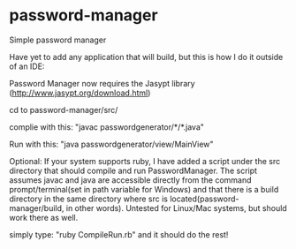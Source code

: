password-manager
================

Simple password manager

Have yet to add any application that will build, but this is how I do it outside of an IDE:

Password Manager now requires the Jasypt library (http://www.jasypt.org/download.html)

cd to password-manager/src/

complie with this: "javac passwordgenerator/\*/\*.java"

Run with this: "java passwordgenerator/view/MainView"

Optional:
If your system supports ruby, I have added a script under the src directory that should compile and run PasswordManager. The script assumes javac and java are accessible directly from the command prompt/terminal(set in path variable for Windows) and that there is a build directory in the same directory where src is located(password-manager/build, in other words). Untested for Linux/Mac systems, but should work there as well.

simply type: "ruby CompileRun.rb" and it should do the rest!
